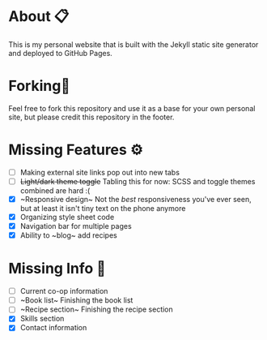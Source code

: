 # About 📋

This is my personal website that is built with the Jekyll static site generator and deployed to GitHub Pages.

# Forking🍴

Feel free to fork this repository and use it as a base for your own personal site, but please credit this repository in the footer.

# Missing Features ⚙️

- [ ] Making external site links pop out into new tabs
- [ ] ~~Light/dark theme toggle~~ Tabling this for now: SCSS and toggle themes combined are hard :(
- [x] ~Responsive design~ Not the *best* responsiveness you've ever seen, but at least it isn't tiny text on the phone anymore
- [x] Organizing style sheet code
- [x] Navigation bar for multiple pages
- [x] Ability to ~blog~ add recipes

# Missing Info 💾

- [ ] Current co-op information
- [ ] ~Book list~ Finishing the book list
- [ ] ~Recipe section~ Finishing the recipe section
- [x] Skills section
- [x] Contact information
